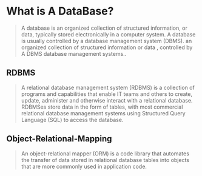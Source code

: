 # What is A DataBase?

> A database is an organized collection of structured information, or data, typically stored electronically in a computer system. A database is usually controlled by a database management system (DBMS). an organized collection of structured information or data , controlled by A DBMS database management systems..

## RDBMS

> A relational database management system (RDBMS) is a collection of programs and capabilities that enable IT teams and others to create, update, administer and otherwise interact with a relational database. RDBMSes store data in the form of tables, with most commercial relational database management systems using Structured Query Language (SQL) to access the database.

## Object-Relational-Mapping

> An object-relational mapper (ORM) is a code library that automates the transfer of data stored in relational database tables into objects that are more commonly used in application code.

